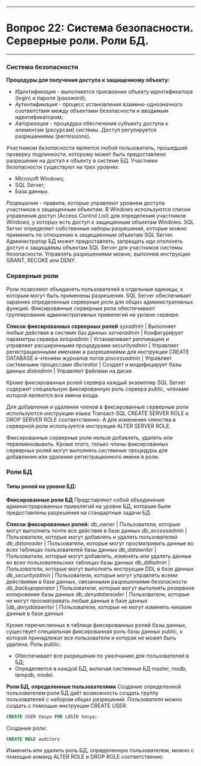 ___
# Вопрос 22: Система безопасности. Серверные роли. Роли БД.
___

### Система безопасности

**Процедуры для получения доступа к защищенному объекту:**
* *Идентификация* - выполняется присвоение объекту идентификатора (login) и пароля (password);
* *Аутентификация* - процесс установления взаимно-однозначного соответствия между объектами безопасности и вводимым идентификатором;
* *Авторизация* - процедура обеспечения субъекту доступа к элементам (ресурсам) системы. Доступ регулируется разрешениями (permissions).

*Участником безопасности* является любой пользователь, прошедший проверку подлинности, которому может быть предоставлено разрешение на доступ к объекту в системе БД.
Участники безопасности существуют на трех уровнях:
* Microsoft Windows;
* SQL Server;
* База данных.

*Разрешения* - правила, которые управляют уровнем доступа участников к защищенным объектам. В Windows используются списки управления доступ (Access Control List) для определения участников Windows, у которых есть доступ к защищенным объектам Windows. SQL Server определяет собственные наборы разрешений, которые можно применить по отношению к защещиенным объектам SQL Server. Администратор БД может предоставлять, запрещать иди отклонять доступ к защищаемы объектам SQL Server для участников системы безопасности.
Управлять разрешениями можно, выполнив инструкции GRANT, RECOKE или DENY.

### Серверные роли

Роли позволяют объединять пользователей в отдельные единицы, к которым могут быть применены разрешения. SQL Server обеспечивает зараннее определенные серверные роли для общих административных функций. Фиксированные серверные роли обеспечивают группирование административных привелегий на уровне сервере.

**Список фиксированных серверных ролей**
 *sysadmin* | Выполняет любые действия в системе баз данных 
 *serveradmin* | Конфигурирует параметры сервера 
 *setupadmin* | Устанавливает репликацию и управляет расширенными процедурами 
 *securityadmin* | Управляет регистрационными именами и разрешениями для инструкции CREATE DATABASE и чтением журналов логов 
 *processadmin* | Управляет системными процессами 
 *dbcreator* | Создает и модифицирует базы данных 
 *diskadmin* | Управляет файлами на диске 

Кроме фиксированных ролей сервера каждый экземпляр SQL Server содержит специальную фиксированную роль сервера public, членами которой являются все имена входа.

Для добавления и удаления членов в фиксированные серверные роли используются инструкции языка Transact-SQL CREATE SERVER ROLE и DROP SERVER ROLE соответственно. А для изменения членства в серверной роли используется инструкция ALTER SERVER ROLE.

Фиксированные серверные роли нельзя добавлять, удалять или переименовывать. Кроме этого, только члены фиксированных серверных ролей могут выполнять системные процедуры для добавления или удаления регистрационного имени в роли.

### Роли БД

#### Типы ролей на уровне БД:

**Фиксированные роли БД**
Представляют собой объединение администрированных привелегий на уровне БД, которым были предоставлены разрешения на стандартные задачи БД.

**Список фиксированных ролей:**
 *db_owner* | Пользователи, которые могут выполнять почти все действия в базе данных 
 *db_accessadmin* | Пользователи, которые могут добавлять и удалять пользователей 
 *db_datareader* | Пользователи, которые могут просматривать данные во всех таблицах пользователей базы данных 
 *db_datawriter* | Пользователи, которые могут добавлять, изменять или удалять данные во всех пользовательских таблицах базы данных 
 *db_ddladmin* | Пользователи, которые могут выполнять инструкции DDL в базе данных 
 *db_securityadmin* | Пользователи, которые могут управлять всеми действиями в базе данных, связанными разрешениями безопасности 
 *db_backupoperator* | Пользователи, которые могут выполнять резервное копирование базы данных 
 *db_denydatareader* | Пользователи, которые не могут просматривать любые данные в базе данных 
|*db_denydatawriter* | Пользователи, которые не могут изменять никакие данные в базе данных 

Кроме перечисленных в таблице фиксированных ролей базы данных, существует специальная фиксированная роль базы данных public, к которой принадлежат все пользователи и которая не может быть удалена.
Роль public:
* Обеспечивает все разрешения по умолчанию для пользователей в БД;
* Определяется в каждой БД, включая системные БД master, msdb, tempdb, model.

**Роли БД, определенные пользователями**
Создание определенной пользователем роли БД даёт возможность создать группу пользователей с набором общих разрешений.
Пользователя можно создать с помощью инструкции CREATE USER:
```sql
CREATE USER Vasya FOR LOGIN Vasya;
```
Создание роли:
```sql
CREATE ROLE auditors
```
Изменить или удалить роль БД, определенную пользователем, можно с помощью команд ALTER ROLE и DROP ROLE соответственно.